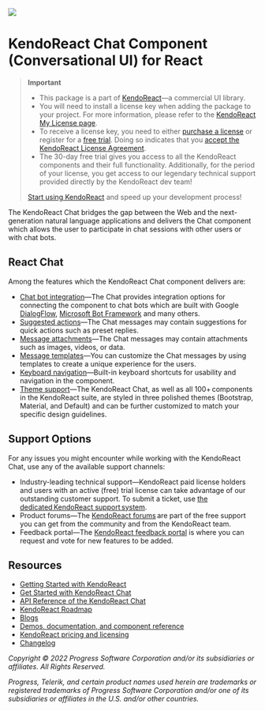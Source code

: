 <a href="https://www.telerik.com/kendo-react-ui/?utm_medium=referral&utm_source=npm&utm_campaign=kendo-ui-react-trial-npm-conversational-ui&utm_content=banner" target="_blank">
<img src="https://www.telerik.com/kendo-react-ui/npm-banner.svg">
</a>

# KendoReact Chat Component (Conversational UI) for React

> **Important**
> * This package is а part of [KendoReact](https://www.telerik.com/kendo-react-ui/?utm_medium=referral&utm_source=npm&utm_campaign=kendo-ui-react-trial-npm-chat)&mdash;a commercial UI library.
> * You will need to install a license key when adding the package to your project. For more information, please refer to the [KendoReact My License page](https://www.telerik.com/kendo-react-ui/my-license/?utm_medium=referral&utm_source=npm&utm_campaign=kendo-ui-react-trial-npm-chat).
> * To receive a license key, you need to either [purchase a license](https://www.telerik.com/kendo-react-ui/pricing/?utm_medium=referral&utm_source=npm&utm_campaign=kendo-ui-react-trial-npm-chat) or register for a [free trial](https://www.telerik.com/try/kendo-react-ui?utm_medium=referral&utm_source=npm&utm_campaign=kendo-ui-react-trial-npm-chat). Doing so indicates that you [accept the KendoReact License Agreement](https://www.telerik.com/purchase/license-agreement/progress-kendoreact?utm_medium=referral&utm_source=npm&utm_campaign=kendo-ui-react-trial-npm-chat).
> * The 30-day free trial gives you access to all the KendoReact components and their full functionality. Additionally, for the period of your license, you get access to our legendary technical support provided directly by the KendoReact dev team!
>
> [Start using KendoReact](https://www.telerik.com/try/kendo-react-ui?utm_medium=referral&utm_source=npm&utm_campaign=kendo-ui-react-trial-npm-chat) and speed up your development process!

The KendoReact Chat bridges the gap between the Web and the next-generation natural language applications and delivers the Chat component which allows the user to participate in chat sessions with other users or with chat bots.

## React Chat

Among the features which the KendoReact Chat component delivers are:

* [Chat bot integration](https://www.telerik.com/kendo-react-ui/components/conversationalui/integrations/dialogflow/?utm_medium=referral&utm_source=npm&utm_campaign=kendo-ui-react-trial-npm-chat)&mdash;The Chat provides integration options for connecting the component to chat bots which are built with Google [DialogFlow](https://dialogflow.com/), [Microsoft Bot Framework](https://dev.botframework.com/) and many others.
* [Suggested actions](https://www.telerik.com/kendo-react-ui/components/conversationalui/suggested-actions/?utm_medium=referral&utm_source=npm&utm_campaign=kendo-ui-react-trial-npm-chat)&mdash;The Chat messages may contain suggestions for quick actions such as preset replies.
* [Message attachments](https://www.telerik.com/kendo-react-ui/components/conversationalui/attachments/?utm_medium=referral&utm_source=npm&utm_campaign=kendo-ui-react-trial-npm-chat)&mdash;The Chat messages may contain attachments such as images, videos, or data.
* [Message templates](https://www.telerik.com/kendo-react-ui/components/conversationalui/message-templates/?utm_medium=referral&utm_source=npm&utm_campaign=kendo-ui-react-trial-npm-chat)&mdash;You can customize the Chat messages by using templates to create a unique experience for the users.
* [Keyboard navigation](https://www.telerik.com/kendo-react-ui/components/conversationalui/keyboard-navigation/?utm_medium=referral&utm_source=npm&utm_campaign=kendo-ui-react-trial-npm-chat)&mdash;Built-in keyboard shortcuts for usability and navigation in the component.
* [Theme support](https://www.telerik.com/kendo-react-ui/components/styling/?utm_medium=referral&utm_source=npm&utm_campaign=kendo-ui-react-trial-npm-chat)&mdash;The KendoReact Chat, as well as all 100+ components in the KendoReact suite, are styled in three polished themes (Bootstrap, Material, and Default) and can be further customized to match your specific design guidelines.

## Support Options

For any issues you might encounter while working with the KendoReact Chat, use any of the available support channels:

* Industry-leading technical support&mdash;KendoReact paid license holders and users with an active (free) trial license can take advantage of our outstanding customer support. To submit a ticket, use [the dedicated KendoReact support system](https://www.telerik.com/account/support-tickets?utm_medium=referral&utm_source=npm&utm_campaign=kendo-ui-react-trial-npm-chat).
* Product forums&mdash;The [KendoReact forums](https://www.telerik.com/forums/kendo-ui-react?utm_medium=referral&utm_source=npm&utm_campaign=kendo-ui-react-trial-npm-chat) are part of the free support you can get from the community and from the KendoReact team.
* Feedback portal&mdash;The [KendoReact feedback portal](https://feedback.telerik.com/kendo-react-ui?utm_medium=referral&utm_source=npm&utm_campaign=kendo-ui-react-trial-npm-chat) is where you can request and vote for new features to be added.

## Resources

* [Getting Started with KendoReact](https://www.telerik.com/kendo-react-ui/getting-started/?utm_medium=referral&utm_source=npm&utm_campaign=kendo-ui-react-trial-npm-chat)
* [Get Started with KendoReact Chat](https://www.telerik.com/kendo-react-ui/components/conversationalui/?utm_medium=referral&utm_source=npm&utm_campaign=kendo-ui-react-trial-npm-chat)
* [API Reference of the KendoReact Chat](https://www.telerik.com/kendo-react-ui/components/conversationalui/api/ChatProps/?utm_medium=referral&utm_source=npm&utm_campaign=kendo-ui-react-trial-npm-chat)
* [KendoReact Roadmap](https://www.telerik.com/support/whats-new/kendo-react-ui/roadmap?utm_medium=referral&utm_source=npm&utm_campaign=kendo-ui-react-trial-npm-chat)
* [Blogs](https://www.telerik.com/blogs/tag/kendoreact?utm_medium=referral&utm_source=npm&utm_campaign=kendo-ui-react-trial-npm-chat)
* [Demos, documentation, and component reference](https://www.telerik.com/kendo-react-ui/components/?utm_medium=referral&utm_source=npm&utm_campaign=kendo-ui-react-trial-npm-chat)
* [KendoReact pricing and licensing](https://www.telerik.com/kendo-react-ui/pricing/?utm_medium=referral&utm_source=npm&utm_campaign=kendo-ui-react-trial-npm-chat)
* [Changelog](https://www.telerik.com/kendo-react-ui/components/changelogs/ui-for-react/?utm_medium=referral&utm_source=npm&utm_campaign=kendo-ui-react-trial-npm-chat)

*Copyright © 2022 Progress Software Corporation and/or its subsidiaries or affiliates. All Rights Reserved.*

*Progress, Telerik, and certain product names used herein are trademarks or registered trademarks of Progress Software Corporation and/or one of its subsidiaries or affiliates in the U.S. and/or other countries.*
